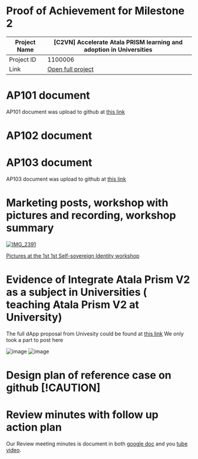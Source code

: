 #  Proof of Achievement for Milestone 2
|  Project Name |[C2VN] Accelerate Atala PRISM learning and adoption in Universities|
| ------------ | ------------ |
| Project ID  | 1100006 |
|  Link  |  [Open full project](https://projectcatalyst.io/funds/11/cardano-open-ecosystem/c2vn-accelerate-atala-prism-learning-and-adoption-in-universities-8d47f) |


# AP101 document 
AP101 document was upload to github at [this link](https://github.com/cardano2vn/fund11/blob/main/1100006%3A%20Accelerate%20Atala%20PRISM%20learning%20and%20adoption%20in%20Universities/Milestone2/AP101/Foundation%20of%20Alata%20Prism_AP101Ver02.pdf)
# AP102 document


# AP103 document 
AP103 document was upload to github at [this link](https://github.com/cardano2vn/fund11/blob/main/1100006%3A%20Accelerate%20Atala%20PRISM%20learning%20and%20adoption%20in%20Universities/Milestone2/AP103/AP103-Atala%20PRISM%20Human%20Centric%20Design%20for%20Decentralized%20Identity.pdf)
# Marketing posts, workshop with pictures and recording, workshop summary

[![IMG_2391](https://github.com/cardano2vn/fund11/assets/107251579/226980a6-75e8-48a6-ab0b-cecbb2df0863)](https://youtu.be/dT-ueoValU4?t=57 " Introduce 1st Self-sovereign Identity workshop")

[Pictures at the 1st 1st Self-sovereign Identity workshop](https://drive.google.com/drive/folders/1F4ILrS9zLRGacFumavdjyUeJ6WvLXwIa) 

# Evidence of Integrate Atala Prism V2 as a subject in Universities ( teaching Atala Prism V2 at University)
The full dApp proposal from Univesity could be found at [this link](https://github.com/cardano2vn/fund11/blob/main/1100006%3A%20Accelerate%20Atala%20PRISM%20learning%20and%20adoption%20in%20Universities/Milestone2/dApp%20Proposal%20approved.pdf)
We only took a part to post here

![image](https://github.com/cardano2vn/fund11/assets/107251579/390eaa68-bb6f-4e7b-96dd-0430229dd5e1)
![image](https://github.com/cardano2vn/fund11/assets/107251579/a4d7e9d8-873e-4ab0-9931-1b3429508cc5)

# Design plan of reference case on github [!CAUTION]

# Review minutes with follow up action plan 
Our Review meeting minutes is document in both [google doc](https://docs.google.com/document/d/1ibhsHIXqg33BnT84qbQeAOA3zECIsFrS4fkks8aml_I/edit?usp=sharing) and you [tube video](https://youtu.be/La5vxFfJQr8). 
